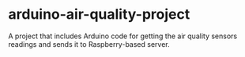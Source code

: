 # arduino-air-quality-project
A project that includes Arduino code for getting the air quality sensors readings and sends it to Raspberry-based server.

